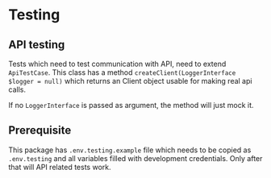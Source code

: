 # Testing

## API testing

Tests which need to test communication with API, need to extend `ApiTestCase`.
This class has a method `createClient(LoggerInterface $logger = null)` which returns an Client object usable for making real api calls.

If no `LoggerInterface` is passed as argument, the method will just mock it.

## Prerequisite

This package has `.env.testing.example` file which needs to be copied as `.env.testing` and all variables filled with development credentials. Only after that will API related tests work.
